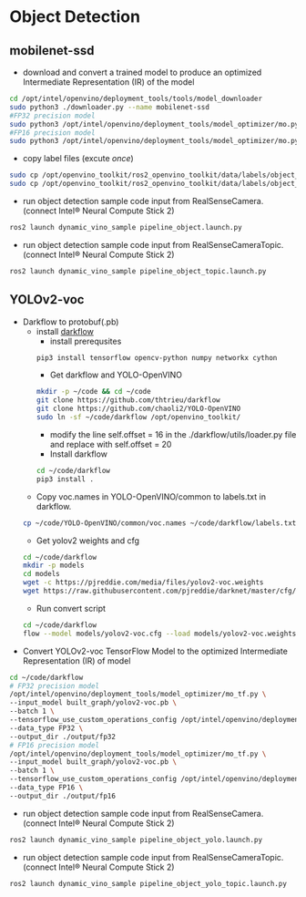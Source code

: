 # Object Detection
## mobilenet-ssd
* download and convert a trained model to produce an optimized Intermediate Representation (IR) of the model 
```bash
cd /opt/intel/openvino/deployment_tools/tools/model_downloader
sudo python3 ./downloader.py --name mobilenet-ssd
#FP32 precision model
sudo python3 /opt/intel/openvino/deployment_tools/model_optimizer/mo.py --input_model /opt/intel/openvino/deployment_tools/tools/model_downloader/object_detection/common/mobilenet-ssd/caffe/mobilenet-ssd.caffemodel --output_dir /opt/intel/openvino/deployment_tools/tools/model_downloader/object_detection/common/mobilenet-ssd/caffe/output/FP32 --mean_values [127.5,127.5,127.5] --scale_values [127.5]
#FP16 precision model
sudo python3 /opt/intel/openvino/deployment_tools/model_optimizer/mo.py --input_model /opt/intel/openvino/deployment_tools/tools/model_downloader/object_detection/common/mobilenet-ssd/caffe/mobilenet-ssd.caffemodel --output_dir /opt/intel/openvino/deployment_tools/tools/model_downloader/object_detection/common/mobilenet-ssd/caffe/output/FP16 --data_type=FP16 --mean_values [127.5,127.5,127.5] --scale_values [127.5]
```
* copy label files (excute _once_)<br>
```bash
sudo cp /opt/openvino_toolkit/ros2_openvino_toolkit/data/labels/object_detection/mobilenet-ssd.labels /opt/intel/openvino/deployment_tools/tools/model_downloader/object_detection/common/mobilenet-ssd/caffe/output/FP32
sudo cp /opt/openvino_toolkit/ros2_openvino_toolkit/data/labels/object_detection/mobilenet-ssd.labels /opt/intel/openvino/deployment_tools/tools/model_downloader/object_detection/common/mobilenet-ssd/caffe/output/FP16
```
* run object detection sample code input from RealSenseCamera.(connect Intel® Neural Compute Stick 2)
```bash
ros2 launch dynamic_vino_sample pipeline_object.launch.py
```
* run object detection sample code input from RealSenseCameraTopic.(connect Intel® Neural Compute Stick 2)
```bash
ros2 launch dynamic_vino_sample pipeline_object_topic.launch.py
```
  ## YOLOv2-voc
* Darkflow to protobuf(.pb)
  - install [darkflow](https://github.com/thtrieu/darkflow)
    - install prerequsites
    ```bash
    pip3 install tensorflow opencv-python numpy networkx cython
    ```
    - Get darkflow and YOLO-OpenVINO
    ```bash
    mkdir -p ~/code && cd ~/code
    git clone https://github.com/thtrieu/darkflow
    git clone https://github.com/chaoli2/YOLO-OpenVINO
    sudo ln -sf ~/code/darkflow /opt/openvino_toolkit/
    ```
    - modify the line self.offset = 16 in the ./darkflow/utils/loader.py file and replace with self.offset = 20
    - Install darkflow
    ```bash
    cd ~/code/darkflow
    pip3 install .
    ```
  - Copy voc.names in YOLO-OpenVINO/common to labels.txt in darkflow.
  ```bash
  cp ~/code/YOLO-OpenVINO/common/voc.names ~/code/darkflow/labels.txt
  ```
  - Get yolov2 weights and cfg
  ```bash
  cd ~/code/darkflow
  mkdir -p models
  cd models
  wget -c https://pjreddie.com/media/files/yolov2-voc.weights
  wget https://raw.githubusercontent.com/pjreddie/darknet/master/cfg/yolov2-voc.cfg
  ```
  - Run convert script
  ```bash
  cd ~/code/darkflow
  flow --model models/yolov2-voc.cfg --load models/yolov2-voc.weights --savepb
  ```
* Convert YOLOv2-voc TensorFlow Model to the optimized Intermediate Representation (IR) of model
```bash
cd ~/code/darkflow
# FP32 precision model
/opt/intel/openvino/deployment_tools/model_optimizer/mo_tf.py \
--input_model built_graph/yolov2-voc.pb \
--batch 1 \
--tensorflow_use_custom_operations_config /opt/intel/openvino/deployment_tools/model_optimizer/extensions/front/tf/yolo_v1_v2.json \
--data_type FP32 \
--output_dir ./output/fp32
# FP16 precision model
/opt/intel/openvino/deployment_tools/model_optimizer/mo_tf.py \
--input_model built_graph/yolov2-voc.pb \
--batch 1 \
--tensorflow_use_custom_operations_config /opt/intel/openvino/deployment_tools/model_optimizer/extensions/front/tf/yolo_v1_v2.json \
--data_type FP16 \
--output_dir ./output/fp16
```

* run object detection sample code input from RealSenseCamera.(connect Intel® Neural Compute Stick 2)
```bash
ros2 launch dynamic_vino_sample pipeline_object_yolo.launch.py
```
* run object detection sample code input from RealSenseCameraTopic.(connect Intel® Neural Compute Stick 2)
```bash
ros2 launch dynamic_vino_sample pipeline_object_yolo_topic.launch.py
```
